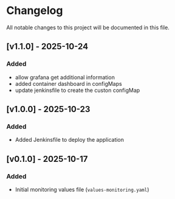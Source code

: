 # Changelog

All notable changes to this project will be documented in this file.

## [v1.1.0] - 2025-10-24
### Added
- allow grafana get additional information
- added container dashboard in configMaps
- update jenkinsfile to create the custon configMap  

## [v1.0.0] - 2025-10-23
### Added
- Added Jenkinsfile to deploy the application

## [v0.1.0] - 2025-10-17
### Added
- Initial monitoring values file (`values-monitoring.yaml`)
